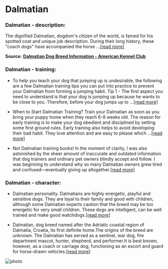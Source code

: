 # Dalmatian

### Dalmatian - description:

The dignified Dalmatian, dogdom's citizen of the world, is famed for his spotted coat and unique job description. During their long history, these "coach dogs" have accompanied the horse ...[\[read more\]](https://www.akc.org/dog-breeds/dalmatian/)

**Source:** __[Dalmatian Dog Breed Information - American Kennel Club](https://www.akc.org/dog-breeds/dalmatian/)__

### Dalmatian - training:

* To help you teach your dog that jumping up is undesirable, the following are a few Dalmatian training tips you can put into practice to prevent your Dalmatian from forming a jumping habit. Tip 1 - The first aspect you need to understand is that your dog is jumping up because he wants to be close to you. Therefore, before your dog jumps up to ...[\[read more\]](https://dalmatiansavvy.com/dalmatian-training.html)

* When to Start Dalmatian Training? Train your Dalmatian as soon as you bring your puppy home when they reach 6-8 weeks old. The reason for early training is to make your dog obedient and disciplined by setting some first ground rules. Early training also helps to avoid developing their bad habit. They love attention and are easy to please which ...[\[read more\]](https://doglime.com/dalmatian-training/)

* Not Dalmatian training books! In the moment of clarity, I was also astonished by the sheer amount of inaccurate and outdated information that dog trainers and ordinary pet owners blindly accept and follow. I was beginning to understand why so many Dalmatian owners grew tired and confused—eventually giving up altogether.[\[read more\]](https://gratefulpaw.com/dalmatian-training/)

### Dalmatian - character:

* Dalmatian personality. Dalmatians are highly energetic, playful and sensitive dogs. They are loyal to their family and good with children, although some Dalmatian experts caution that the breed may be too energetic for very small children. These dogs are intelligent, can be well trained and make good watchdogs.[\[read more\]](https://www.hillspet.com/dog-care/dog-breeds/dalmatian)

* Dalmatian, dog breed named after the Adriatic coastal region of Dalmatia, Croatia, its first definite home.The origins of the breed are unknown. The Dalmatian has served as a sentinel, war dog, fire department mascot, hunter, shepherd, and performer.It is best known, however, as a coach or carriage dog, functioning as an escort and guard for horse-drawn vehicles.[\[read more\]](https://www.britannica.com/animal/Dalmatian-dog)

![photo](https://www.alcazar.in/UserUploads/Editted-Images/A79Kv3wQFCFJqf2gyH0G.jpg)